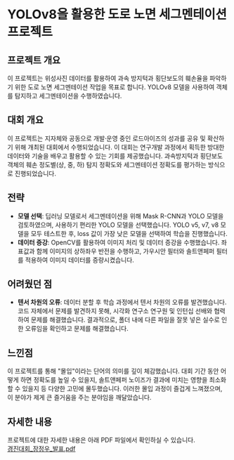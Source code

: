 # YOLOv8을 활용한 도로 노면 세그멘테이션 프로젝트

## 프로젝트 개요
이 프로젝트는 위성사진 데이터를 활용하여 과속 방지턱과 횡단보도의 훼손율을 파악하기 위한 도로 노면 세그멘테이션 작업을 목표로 합니다. YOLOv8 모델을 사용하여 객체를 탐지하고 세그멘테이션을 수행하였습니다.

## 대회 개요
이 프로젝트는 지자체와 공동으로 개발⸱운영 중인 로드아이즈의 성과를 공유 및 확산하기 위해 개최된 대회에서 수행되었습니다. 이 대회는 연구개발 과정에서 획득한 방대한 데이터와 기술을 배우고 활용할 수 있는 기회를 제공했습니다. 과속방지턱과 횡단보도 객체의 훼손 정도별(상, 중, 하) 탐지 정확도와 세그멘테이션 정확도를 평가하는 방식으로 진행되었습니다.

## 전략
- **모델 선택**: 딥러닝 모델로서 세그멘테이션을 위해 Mask R-CNN과 YOLO 모델을 검토하였으며, 사용하기 편리한 YOLO 모델을 선택했습니다. YOLO v5, v7, v8 모델을 모두 테스트한 후, loss 값이 가장 낮은 모델을 선택하여 학습을 진행했습니다.
- **데이터 증강**: OpenCV를 활용하여 이미지 처리 및 데이터 증강을 수행했습니다. 좌표값과 함께 이미지의 상하좌우 반전을 수행하고, 가우시안 필터와 솔트앤페퍼 필터를 적용하여 이미지 데이터를 증량시켰습니다.

## 어려웠던 점
- **텐서 차원의 오류**: 데이터 분할 후 학습 과정에서 텐서 차원의 오류를 발견했습니다. 코드 자체에서 문제를 발견하지 못해, 시각화 연구소 연구원 및 인턴십 선배와 협력하여 문제를 해결했습니다. 결과적으로, 폴더 내에 다른 파일을 잘못 넣은 실수로 인한 오류임을 확인하고 문제를 해결했습니다.

## 느낀점
이 프로젝트를 통해 "몰입"이라는 단어의 의미를 깊이 체감했습니다. 대회 기간 동안 어떻게 하면 정확도를 높일 수 있을지, 솔트앤페퍼 노이즈가 결과에 미치는 영향을 최소화할 수 있을지 등 다양한 고민에 몰두했습니다. 이러한 몰입 과정이 즐겁게 느껴졌으며, 이 분야가 제게 큰 즐거움을 주는 분야임을 깨달았습니다.

## 자세한 내용
프로젝트에 대한 자세한 내용은 아래 PDF 파일에서 확인하실 수 있습니다.  
[경진대회_장정우_발표.pdf](https://github.com/DINOQOS/LoadSegmentation/blob/b6cf0cac9b72de5bc26741887a30c7becc5f6481/%EA%B2%BD%EC%A7%84%EB%8C%80%ED%9A%8C_%EC%9E%A5%EC%A0%95%EC%9A%B0_%EB%B0%9C%ED%91%9C.pdf)
